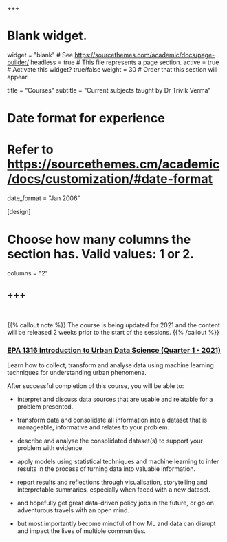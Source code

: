 +++
# Blank widget.
widget = "blank"  # See https://sourcethemes.com/academic/docs/page-builder/
headless = true  # This file represents a page section.
active = true  # Activate this widget? true/false
weight = 30  # Order that this section will appear.

title = "Courses"
subtitle = "Current subjects taught by Dr Trivik Verma"

# Date format for experience
#   Refer to https://sourcethemes.cm/academic/docs/customization/#date-format
date_format = "Jan 2006"

[design]
  # Choose how many columns the section has. Valid values: 1 or 2.
  columns = "2"

+++
-----
<br />

{{% callout note %}}
The course is being updated for 2021 and the content will be released 2 weeks prior to the start of the sessions.
{{% /callout %}}

### [EPA 1316 Introduction to Urban Data Science (Quarter 1 - 2021)]()

Learn how to collect, transform and analyse data using machine learning techniques for understanding urban phenomena.

After successful completion of this course, you will be able to:

* interpret and discuss data sources that are usable and relatable for a problem presented.

* transform data and consolidate all information into a dataset that is manageable, informative and relates to your problem.

* describe and analyse the consolidated dataset(s) to support your problem with evidence.

* apply models using statistical techniques and machine learning to infer results in the process of turning data into valuable information.

* report results and reflections through visualisation, storytelling and interpretable summaries, especially when faced with a new dataset.

* and hopefully get great data-driven policy jobs in the future, or go on adventurous travels with an open mind.

* but most importantly become mindful of how ML and data can disrupt and impact the lives of multiple communities.
